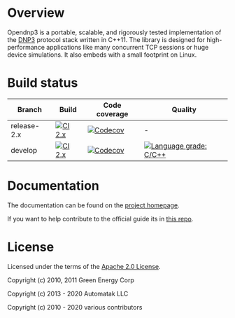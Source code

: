 Overview
========

Opendnp3 is a portable, scalable, and rigorously tested implementation 
of the [DNP3](https//www.dnp.org) protocol stack written in C++11. The library 
is designed for high-performance applications like many concurrent TCP
sessions or huge device simulations. It also embeds with a small footprint on Linux.

Build status
============

| Branch       | Build | Code coverage | Quality |
| ------------ | ----- | ------------- | ------- |
| release-2.x  | [![CI 2.x](https://github.com/dnp3/opendnp3/workflows/CI/badge.svg?branch=release-2.x)](https://github.com/dnp3/opendnp3/actions?query=branch%3Arelease-2.x) | [![Codecov](https://codecov.io/gh/dnp3/opendnp3/branch/release-2.x/graph/badge.svg)](https://codecov.io/gh/dnp3/opendnp3/branch/release-2.x) | - |
| develop      | [![CI 2.x](https://github.com/dnp3/opendnp3/workflows/CI/badge.svg?branch=develop)](https://github.com/dnp3/opendnp3/actions?query=branch%3Adevelop) | [![Codecov](https://codecov.io/gh/dnp3/opendnp3/branch/develop/graph/badge.svg)](https://codecov.io/gh/dnp3/opendnp3/branch/develop) | [![Language grade: C/C++](https://img.shields.io/lgtm/grade/cpp/g/dnp3/opendnp3.svg?logo=lgtm&logoWidth=18)](https://lgtm.com/projects/g/dnp3/opendnp3/context:cpp) |

Documentation
=============

The documentation can be found on the [project homepage](http://dnp3.github.io/#documentation).

If you want to help contribute to the official guide its in [this repo](https://github.com/dnp3/opendnp3-guide).

License
=============

Licensed under the terms of the [Apache 2.0 License](http://www.apache.org/licenses/LICENSE-2.0.html).

Copyright (c) 2010, 2011 Green Energy Corp

Copyright (c) 2013 - 2020 Automatak LLC

Copyright (c) 2010 - 2020 various contributors
